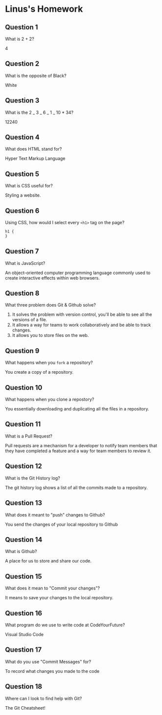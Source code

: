 # Linus's Homework

## Question 1

What is 2 + 2?

4

## Question 2

What is the opposite of Black?

White

## Question 3

What is the 2 _ 3 _ 6 _ 1 _ 10 \* 34?

12240

## Question 4

What does HTML stand for?

Hyper Text Markup Language

## Question 5

What is CSS useful for?

Styling a website.

## Question 6

Using CSS, how would I select every `<h1>` tag on the page?

```css
h1 {
}
```

## Question 7

What is JavaScript?

An object-oriented computer programming language commonly used to create interactive effects within web browsers.

## Question 8

What three problem does Git & Github solve?

1. It solves the problem with version control, you'll be able to see all the versions of a file.
2. It allows a way for teams to work collaboratively and be able to track changes.
3. It allows you to store files on the web.

## Question 9

What happens when you `fork` a repository?

You create a copy of a repository.

## Question 10

What happens when you clone a repostory?

You essentially downloading and duplicating all the files in a repository.

## Question 11

What is a Pull Request?

Pull requests are a mechanism for a developer to notify team members that they have completed a feature and a way for team members to review it.

## Question 12

What is the Git History log?

The git history log shows a list of all the commits made to a repository.

## Question 13

What does it meant to "push" changes to Github?

You send the changes of your local repository to Github

## Question 14

What is Github?

A place for us to store and share our code.

## Question 15

What does it mean to "Commit your changes"?

It means to save your changes to the local repository.

## Question 16

What program do we use to write code at CodeYourFuture?

Visual Studio Code

## Question 17

What do you use "Commit Messages" for?

To record what changes you made to the code

## Question 18

Where can I look to find help with Git?

The Git Cheatsheet!
